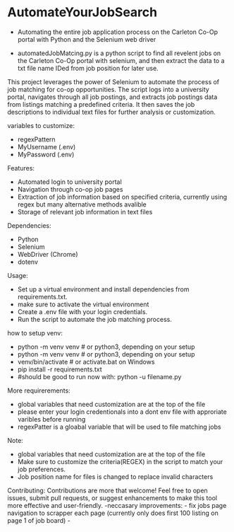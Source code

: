# AutomateYourJobSearch
- Automating the entire job application process on the Carleton Co-Op portal with Python and the Selenium web driver

- automatedJobMatcing.py  is a python script to find all revelent jobs on the Carleton Co-Op portal with selenium, and then extract the data to a txt file name IDed from job position for later use.

This project leverages the power of Selenium to automate the process of job matching for co-op opportunities. The script logs into a university portal, navigates through all job postings, and extracts job postings data from listings matching a predefined criteria. It then saves the job descriptions to individual text files for further analysis or customization.

variables to customize:
- regexPattern
- MyUsername (.env)
- MyPassword (.env)

Features:
- Automated login to university portal
- Navigation through co-op job pages
- Extraction of job information based on specified criteria, currently using regex but many alternative methods avalible
- Storage of relevant job information in text files

Dependencies:
  - Python
  - Selenium
  - WebDriver (Chrome)
  - dotenv
  

Usage:
  - Set up a virtual environment and install dependencies from requirements.txt.
  - make sure to activate the virtual environment
  - Create a .env file with your login credentials.
  - Run the script to automate the job matching process.

how to setup venv:
- python -m venv venv               # or python3, depending on your setup
- python -m venv venv               # or python3, depending on your setup
- venv/bin/activate                 # or activate.bat on Windows
- pip install -r requirements.txt 
- #should be good to run now with: python -u filename.py


More requirerements:
  - global variables that need customization are at the top of the file
  - please enter your login credentionals into a dont env file with approriate varibles before running
  - regexPatter is a gloabal variable that will be used to file matching jobs


Note:
  - global variables that need customization are at the top of the file
  - Make sure to customize the criteria(REGEX) in the script to match your job preferences.
  - Job position name for files is changed to replace invalid characters 

Contributing:
Contributions are more that welcome! Feel free to open issues, submit pull requests, or suggest enhancements to make this tool more effective and user-friendly.
  -neccasary improvements:
    - fix jobs page navigation to scrapper each page (currently only does first 100 listing on page 1 of job board)
    - 


